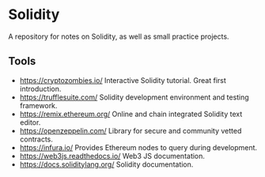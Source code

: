 # Solidity

A repository for notes on Solidity, as well as small practice projects.

## Tools

- https://cryptozombies.io/ Interactive Solidity tutorial. Great first introduction.
- https://trufflesuite.com/ Solidity development environment and testing framework.
- https://remix.ethereum.org/ Online and chain integrated Solidity text editor.
- https://openzeppelin.com/ Library for secure and community vetted contracts.
- https://infura.io/ Provides Ethereum nodes to query during development.
- https://web3js.readthedocs.io/ Web3 JS documentation.
- https://docs.soliditylang.org/ Solidity documentation.
